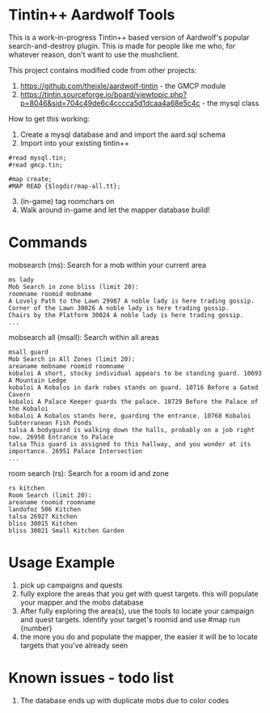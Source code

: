 # Tintin++ Aardwolf Tools

This is a work-in-progress Tintin++ based version of Aardwolf's popular search-and-destroy plugin. This is made for people like me who, for whatever reason, don't want to use the mushclient. 

This project contains modified code from other projects:
1. https://github.com/theixle/aardwolf-tintin - the GMCP module
2. https://tintin.sourceforge.io/board/viewtopic.php?p=8046&sid=704c49de6c4cccca5d1dcaa4a68e5c4c - the mysql class

How to get this working:
1. Create a mysql database and and import the aard.sql schema
2. Import into your existing tintin++
```
#read mysql.tin;
#read gmcp.tin;

#map create;
#MAP READ {$logdir/map-all.tt};
```
3. (in-game) tag roomchars on
4. Walk around in-game and let the mapper database build!

# Commands

mobsearch (ms): Search for a mob within your current area
```
ms lady
Mob Search in zone bliss (limit 20):
roomname roomid mobname
A Lovely Path to the Lawn 29987 A noble lady is here trading gossip.
Corner of the Lawn 30026 A noble lady is here trading gossip.
Chairs by the Platform 30024 A noble lady is here trading gossip.
...
```

mobsearch all (msall): Search within all areas
```
msall guard
Mob Search in All Zones (limit 20):
areaname mobname roomid roomname
kobaloi A short, stocky individual appears to be standing guard. 10693 A Mountain Ledge
kobaloi A Kobalos in dark robes stands on guard. 10716 Before a Gated Cavern
kobaloi A Palace Keeper guards the palace. 10729 Before the Palace of the Kobaloi
kobaloi A Kobalos stands here, guarding the entrance. 10768 Kobaloi Subterranean Fish Ponds
talsa A bodyguard is walking down the halls, probably on a job right now. 26950 Entrance to Palace
talsa This guard is assigned to this hallway, and you wonder at its importance. 26951 Palace Intersection
...
```

room search (rs): Search for a room id and zone
```
rs kitchen
Room Search (limit 20):
areaname roomid roomname
landofoz 506 Kitchen
talsa 26927 Kitchen
bliss 30015 Kitchen
bliss 30021 Small Kitchen Garden
```

# Usage Example

1. pick up campaigns and quests
2. fully explore the areas that you get with quest targets. this will populate your mapper and the mobs database
3. After fully exploring the area(s), use the tools to locate your campaign and quest targets. identify your target's roomid and use #map run {number}
4. the more you do and populate the mapper, the easier it will be to locate targets that you've already seen

# Known issues - todo list

1. The database ends up with duplicate mobs due to color codes
